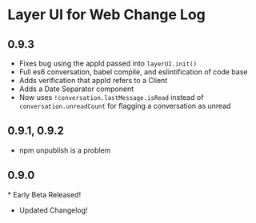 # Layer UI for Web Change Log

## 0.9.3

* Fixes bug using the appId passed into `layerUI.init()`
* Full es6 conversation, babel compile, and eslintification of code base
* Adds verification that appId refers to a Client
* Adds a Date Separator component
* Now uses `!conversation.lastMessage.isRead` instead of `conversation.unreadCount` for flagging a conversation as unread

## 0.9.1, 0.9.2

* npm unpublish is a problem

## 0.9.0

* Early Beta Released!
* Updated Changelog!
